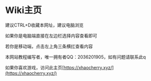 # Wiki主页

建议CTRL+D收藏本网址，建议电脑浏览



如果你是电脑端直接在左边栏选择内容查看即可



若你是移动端，点击左上角三条横扛查看内容



本网站教程编写者，唯一拥有者QQ：2036201905，如有问题请联系此q


如果你喜欢游戏，访问此主页[https://xhaocherry.xyz/](https://xhaocherry.xyz/)
